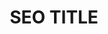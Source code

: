 ---
layout: events
page_name: Eventos
title: SEO TITLE
description: SEO META
h1: Eventos
intro:  intro
seo_section:
  title: SEO section title
  content: |-
    SEO section content
published: false
---